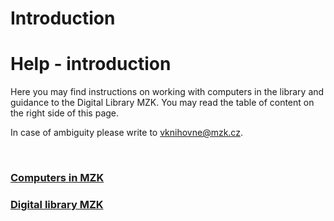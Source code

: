 # Introduction  

# Help - introduction

Here you may find instructions on working with computers in the library and guidance to the Digital Library MZK.
You may read the table of content on the right side of this page.

In case of ambiguity please write to vknihovne@mzk.cz.

<br>

### [Computers in MZK](/en/pocitace-v-mzk)
### [Digital library MZK](/en/digitalni-knihovna-napoveda)
